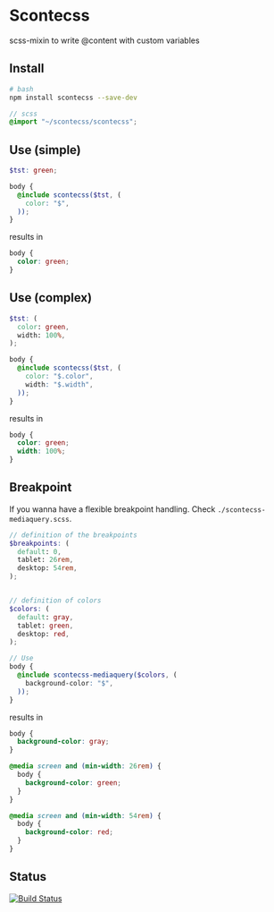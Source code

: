 # Scontecss
scss-mixin to write @content with custom variables

## Install
```sh
# bash
npm install scontecss --save-dev
```

```scss
// scss
@import "~/scontecss/scontecss";
```

## Use (simple)

```SCSS
$tst: green;

body {
  @include scontecss($tst, (
    color: "$",
  ));
}
```

results in

```CSS
body {
  color: green;
}
```


## Use (complex)
```SCSS
$tst: (
  color: green,
  width: 100%,
);

body {
  @include scontecss($tst, (
    color: "$.color",
    width: "$.width",
  ));
}
```

results in

```CSS
body {
  color: green;
  width: 100%;
}
```

## Breakpoint
If you wanna have a flexible breakpoint handling. Check `./scontecss-mediaquery.scss`.

```SCSS
// definition of the breakpoints
$breakpoints: (
  default: 0,
  tablet: 26rem,
  desktop: 54rem,
);


// definition of colors
$colors: (
  default: gray,
  tablet: green,
  desktop: red,
);

// Use
body {
  @include scontecss-mediaquery($colors, (
    background-color: "$",
  ));
}

```

results in

```CSS
body {
  background-color: gray;
}

@media screen and (min-width: 26rem) {
  body {
    background-color: green;
  }
}

@media screen and (min-width: 54rem) {
  body {
    background-color: red;
  }
}
```

## Status
[![Build Status](https://travis-ci.org/signalwerk/scontecss.svg?branch=master)](https://travis-ci.org/signalwerk/scontecss)
